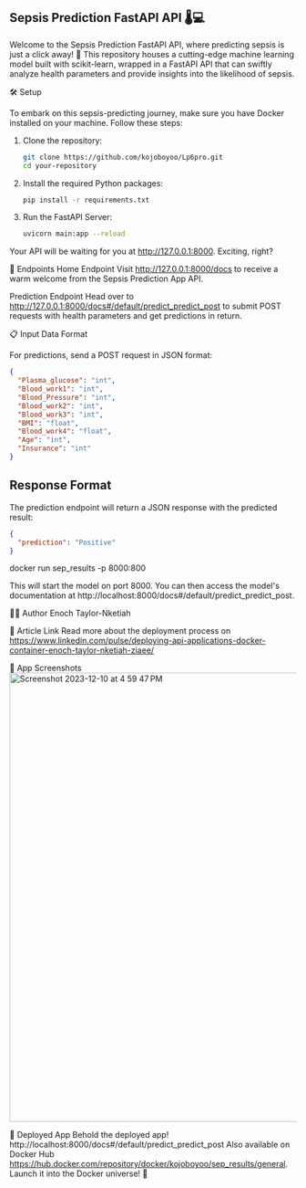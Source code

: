 ## Sepsis Prediction FastAPI API 🌡️💻

Welcome to the Sepsis Prediction FastAPI API, where predicting sepsis is just a click away! 🚀 This repository houses a cutting-edge machine learning model built with scikit-learn, wrapped in a FastAPI API that can swiftly analyze health parameters and provide insights into the likelihood of sepsis.
 
 
🛠️ Setup

To embark on this sepsis-predicting journey, make sure you have Docker installed on your machine. Follow these steps:

 
 
1. Clone the repository:
 
    ```bash
    git clone https://github.com/kojoboyoo/Lp6pro.git
    cd your-repository
    ```
 
2. Install the required Python packages:
 
    ```bash
    pip install -r requirements.txt
    ```
 
3. Run the FastAPI Server:
    ```bash
    uvicorn main:app --reload
    ```
 
 
Your API will be waiting for you at http://127.0.0.1:8000. Exciting, right?
 
🚀 Endpoints
Home Endpoint
Visit http://127.0.0.1:8000/docs to receive a warm welcome from the Sepsis Prediction App API.
 
Prediction Endpoint
Head over to http://127.0.0.1:8000/docs#/default/predict_predict_post to submit POST requests with health parameters and get predictions in return.
 
📋 Input Data Format

For predictions, send a POST request in JSON format:
```json
{
  "Plasma_glucose": "int",
  "Blood_work1": "int",
  "Blood_Pressure": "int",
  "Blood_work2": "int",
  "Blood_work3": "int",
  "BMI": "float",
  "Blood_work4": "float",
  "Age": "int",
  "Insurance": "int"
}
```

 
## Response Format

The prediction endpoint will return a JSON response with the predicted result:

```json
{
  "prediction": "Positive"
}
```



 docker run sep_results -p 8000:800

 This will start the model on port 8000. You can then access the model's documentation at http://localhost:8000/docs#/default/predict_predict_post.

🧑‍💻 Author
 Enoch Taylor-Nketiah

📰 Article Link
Read more about the deployment process on https://www.linkedin.com/pulse/deploying-api-applications-docker-container-enoch-taylor-nketiah-ziaee/

📸 App Screenshots
<img width="787" alt="Screenshot 2023-12-10 at 4 59 47 PM" src="https://github.com/kojoboyoo/Lp6pro/assets/137324360/5fb4e0c4-6bdf-4c80-ba91-ade7bc14a858">



🚀 Deployed App
Behold the deployed app! http://localhost:8000/docs#/default/predict_predict_post
Also available on Docker Hub https://hub.docker.com/repository/docker/kojoboyoo/sep_results/general. Launch it into the Docker universe! 🌌

